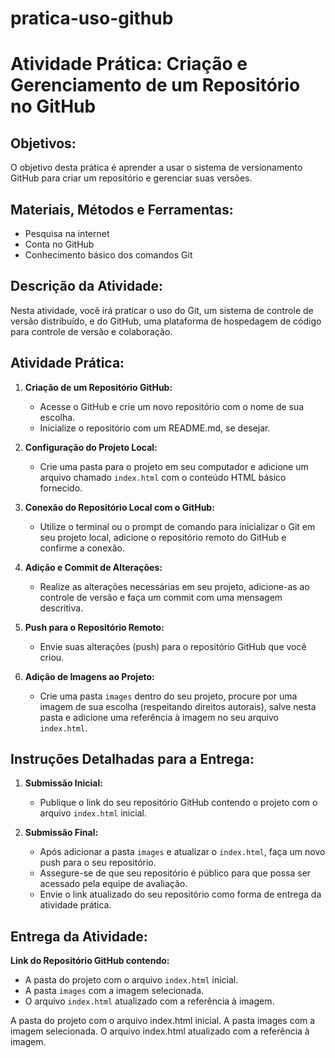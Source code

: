 # pratica-uso-github
# Atividade Prática: Criação e Gerenciamento de um Repositório no GitHub

## Objetivos:
O objetivo desta prática é aprender a usar o sistema de versionamento GitHub para criar um repositório e gerenciar suas versões.

## Materiais, Métodos e Ferramentas:
- Pesquisa na internet
- Conta no GitHub
- Conhecimento básico dos comandos Git

## Descrição da Atividade:
Nesta atividade, você irá praticar o uso do Git, um sistema de controle de versão distribuído, e do GitHub, uma plataforma de hospedagem de código para controle de versão e colaboração.

## Atividade Prática:

1. **Criação de um Repositório GitHub:**
   - Acesse o GitHub e crie um novo repositório com o nome de sua escolha.
   - Inicialize o repositório com um README.md, se desejar.

2. **Configuração do Projeto Local:**
   - Crie uma pasta para o projeto em seu computador e adicione um arquivo chamado `index.html` com o conteúdo HTML básico fornecido.

3. **Conexão do Repositório Local com o GitHub:**
   - Utilize o terminal ou o prompt de comando para inicializar o Git em seu projeto local, adicione o repositório remoto do GitHub e confirme a conexão.

4. **Adição e Commit de Alterações:**
   - Realize as alterações necessárias em seu projeto, adicione-as ao controle de versão e faça um commit com uma mensagem descritiva.

5. **Push para o Repositório Remoto:**
   - Envie suas alterações (push) para o repositório GitHub que você criou.

6. **Adição de Imagens ao Projeto:**
   - Crie uma pasta `images` dentro do seu projeto, procure por uma imagem de sua escolha (respeitando direitos autorais), salve nesta pasta e adicione uma referência à imagem no seu arquivo `index.html`.

## Instruções Detalhadas para a Entrega:

1. **Submissão Inicial:**
   - Publique o link do seu repositório GitHub contendo o projeto com o arquivo `index.html` inicial.

2. **Submissão Final:**
   - Após adicionar a pasta `images` e atualizar o `index.html`, faça um novo push para o seu repositório.
   - Assegure-se de que seu repositório é público para que possa ser acessado pela equipe de avaliação.
   - Envie o link atualizado do seu repositório como forma de entrega da atividade prática.

## Entrega da Atividade:

**Link do Repositório GitHub contendo:**
- A pasta do projeto com o arquivo `index.html` inicial.
- A pasta `images` com a imagem selecionada.
- O arquivo `index.html` atualizado com a referência à imagem.

A pasta do projeto com o arquivo index.html inicial.
A pasta images com a imagem selecionada.
O arquivo index.html atualizado com a referência à imagem.
